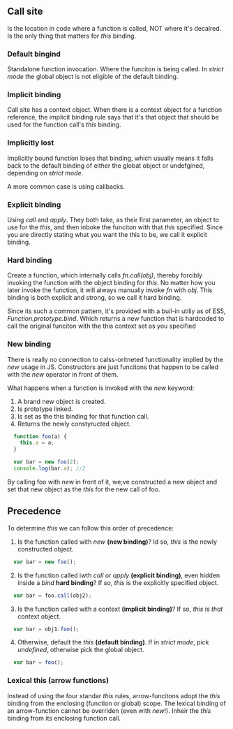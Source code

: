 ## Call site

Is the location in code where a function is called, NOT where it's decalred. Is the only thing that matters for _this_ binding.

### Default bingind

Standalone function invocation. Where the funciton is being called.
In _strict mode_ the global object is not eligible of the default binding.

### Implicit binding

Call site has a context object.
When there is a context object for a function reference, the implicit binding rule says that it's that object that should be used for the function call's _this_ binding.

### Implicitly lost

Implicitly bound function loses that binding, which usually means it falls back to the default binding of either the globat object or undefgined, depending on _strict mode_.

A more common case is using callbacks.

### Explicit binding

Using _call_ and _apply_.
They both take, as their first parameter, an object to use for the _this_, and then inboke the funciton with that _this_ specified. Since you are directly stating what you want the this to be, we call it explicit binding.

### Hard binding

Create a function, which internally calls _fn.call(obj)_, thereby forcibly invoking the function with the object binding for _this_. No matter how you later invoke the function, it will always manually invoke _fn_ with _obj_. This binding is both explicit and strong, so we call it hard binding.

Since its such a common pattern, it's provided with a buil-in utiliy as of ES5, _Function.prototype.bind_. Which returns a new function that is hardcoded to call the original funciton with the this context set as you specified

### New binding

There is really no connection to calss-oritneted functionality implied by the _new_ usage in JS. Constructors are just funcitons that happen to be called with the _new_ operator in front of them.

What happens when a function is invoked with the _new_ keyword:

1. A brand new object is created.
2. Is prototype linked.
3. Is set as the this binding for that function call.
4. Returns the newly constyructed object.

```js
  function foo(a) {
    this.a = a;
  }

  var bar = new foo(2);
  console.log(bar.a); //2
```
By calling foo with _new_ in front of it, we;ve constructed a new object and set that new object as the _this_ for the new call of foo.

## Precedence

To determine _this_ we can follow this order of precedence:

1. Is the function called with _new_ **(new binding)**? Id so, _this_ is the newly constructed object.
```js
  var bar = new foo();
```
2. Is the function called iwth _call_ or _apply_ **(explicit binding)**, even hidden inside a _bind_ **hard binding**? If so, _this_ is the explicitly specified object.
```js
  var bar = foo.call(obj2);
```
3. Is the function called with a context **(implicit binding)**? If so, _this_ is _that_ context object.
```js
  var bar = obj1.foo();
```
4. Otherwise, default the _this_ **(default binding)**. If in _strict mode_, pick _undefined_, otherwise pick the global object.
```js
  var bar = foo();
```

### Lexical this (arrow functions)

Instead of using the four standar _this_ rules, arrow-funcitons adopt the _this_ binding from the enclosing (function or global) scope. The lexical binding of an arrow-function cannot be overriden (even with _new_!).
Inheir the _this_ binding from its enclosing function call.
